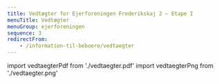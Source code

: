 ```yaml
---
title: Vedtægter for Ejerforeningen Frederikskaj 2 — Etape I
menuTitle: Vedtægter
menuGroup: ejerforeningen
sequence: 3
redirectFrom:
    - /information-til-beboere/vedtaegter
---
```

import vedtaegterPdf from './vedtaegter.pdf'
import vedtaegterPng from './vedtaegter.png'

<Pdf pdf={vedtaegterPdf} image={vedtaegterPng} text="Vedtægter for Ejerforeningen Frederikskaj 2 &mdash; Etape 1" overlay="Forhåndsvisning" />

